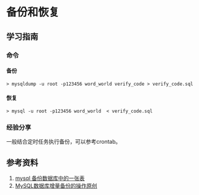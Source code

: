 
# 备份和恢复

## 学习指南

### 命令

#### 备份

``` shell
> mysqldump -u root -p123456 word_world verify_code > verify_code.sql
```

#### 恢复

``` shell
> mysql -u root -p123456 word_world  < verify_code.sql
```

### 经验分享

一般结合定时任务执行备份，可以参考crontab。

## 参考资料

1. [mysql 备份数据库中的一张表](https://blog.51cto.com/fuwenchao/1335473)
2. [MySQL数据库增量备份的操作原创](https://cloud.tencent.com/developer/article/2087161)
